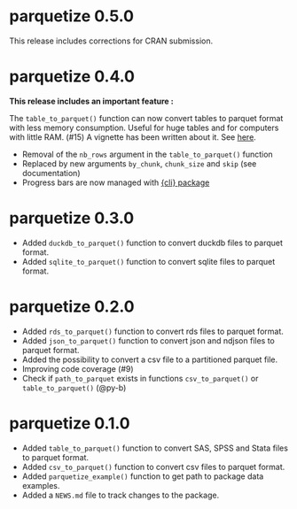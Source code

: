 # parquetize 0.5.0

This release includes corrections for CRAN submission.

# parquetize 0.4.0

**This release includes an important feature :**

The  `table_to_parquet()` function can now convert tables to parquet format with less memory consumption.
Useful for huge tables and for computers with little RAM. (#15)
A vignette has been written about it. See [here](https://ddotta.github.io/parquetize/articles/aa-conversions.html).  

* Removal of the `nb_rows` argument in the `table_to_parquet()` function
* Replaced by new arguments `by_chunk`, `chunk_size` and `skip` (see documentation)
* Progress bars are now managed with [{cli} package](https://github.com/r-lib/cli)

# parquetize 0.3.0

* Added `duckdb_to_parquet()` function to convert duckdb files to parquet format.
* Added `sqlite_to_parquet()` function to convert sqlite files to parquet format.

# parquetize 0.2.0

* Added `rds_to_parquet()` function to convert rds files to parquet format.
* Added `json_to_parquet()` function to convert json and ndjson files to parquet format.
* Added the possibility to convert a csv file to a partitioned parquet file.
* Improving code coverage (#9)
* Check if `path_to_parquet` exists in functions `csv_to_parquet()` or `table_to_parquet()` (@py-b)


# parquetize 0.1.0

* Added `table_to_parquet()` function to convert SAS, SPSS and Stata files to parquet format.
* Added `csv_to_parquet()` function to convert csv files to parquet format.
* Added `parquetize_example()` function to get path to package data examples.
* Added a `NEWS.md` file to track changes to the package.
